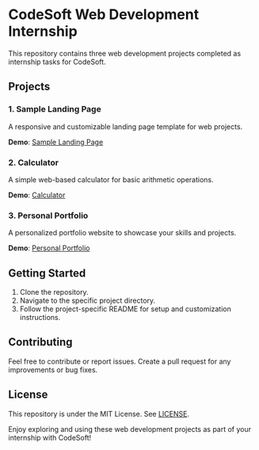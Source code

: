 # CodeSoft Web Development Internship

This repository contains three web development projects completed as internship tasks for CodeSoft.

## Projects

### 1. Sample Landing Page

A responsive and customizable landing page template for web projects.

**Demo**: [Sample Landing Page](https://landingpage-gym-nk.vercel.app/)

### 2. Calculator

A simple web-based calculator for basic arithmetic operations.

**Demo**: [Calculator](https://calculator-nk.vercel.app/)

### 3. Personal Portfolio

A personalized portfolio website to showcase your skills and projects.

**Demo**: [Personal Portfolio](https://portfolio-namank.vercel.app/)

## Getting Started

1. Clone the repository.
2. Navigate to the specific project directory.
3. Follow the project-specific README for setup and customization instructions.

## Contributing

Feel free to contribute or report issues. Create a pull request for any improvements or bug fixes.

## License

This repository is under the MIT License. See [LICENSE](LICENSE).

Enjoy exploring and using these web development projects as part of your internship with CodeSoft!
